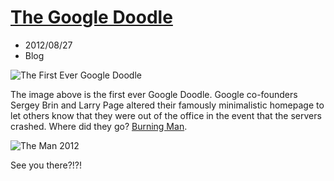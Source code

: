 # [The Google Doodle](./the-google-doodle)
- 2012/08/27
- Blog

![The First Ever Google Doodle](http://www.google.com/logos/1998/googleburn.jpg)

The image above is the first ever Google Doodle.  Google co-founders Sergey Brin and Larry Page altered their famously minimalistic homepage to let others know that they were out of the office in the event that the servers crashed.  Where did they go?  [Burning Man](http://burningman.com/).

![The Man 2012](http://i.imgur.com/3o2FD.jpg)

See you there?!?!
